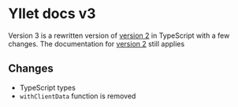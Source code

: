 # Yllet docs v3

Version 3 is a rewritten version of [version 2](../v2/readme.md) in TypeScript with a few changes.
The documentation for [version 2](../v2/readme.md) still applies

## Changes

- TypeScript types
- `withClientData` function is removed
